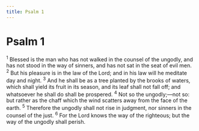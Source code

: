 ```yaml
---
title: Psalm 1
---
```

# Psalm 1

<sup>1</sup> Blessed is the man who has not walked in the counsel of the ungodly, and has not stood in the way of sinners, and has not sat in the seat of evil men. <sup>2</sup> But his pleasure is in the law of the Lord; and in his law will he meditate day and night. <sup>3</sup> And he shall be as a tree planted by the brooks of waters, which shall yield its fruit in its season, and its leaf shall not fall off; and whatsoever he shall do shall be prospered. <sup>4</sup> Not so the ungodly;—not so: but rather as the chaff which the wind scatters away from the face of the earth. <sup>5</sup> Therefore the ungodly shall not rise in judgment, nor sinners in the counsel of the just. <sup>6</sup> For the Lord knows the way of the righteous; but the way of the ungodly shall perish. 